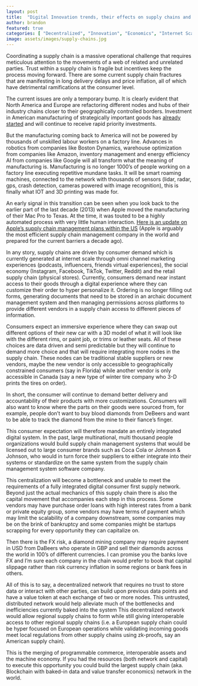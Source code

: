 ```yaml
---
layout: post
title:  "Digital Innovation trends, their effects on supply chains and the need for a permissionless decentralized distribution system"
author: brandon
featured: true
categories: [ "Decentralized", "Innovation", "Economics", "Internet Scale" ]
image: assets/images/supply-chains.jpg
---
```

Coordinating a supply chain is a massive operational challenge that requires meticulous attention to the movements of a web of related and unrelated parties. Trust within a supply chain is fragile but incentives keep the process moving forward. There are some current supply chain fractures that are manifesting in long delivery delays and price inflation, all of which have detrimental ramifications at the consumer level. 

The current issues are only a temporary bump. It is clearly evident that North America and Europe are refactoring different nodes and hubs of their industry chains closer to their geographically controlled borders. Investment in American manufacturing of strategically important goods has [already started](https://www.mckinsey.com/mgi/overview/in-the-news/this-is-a-now-or-never-moment-to-make-us-manufacturing-more-competitive) and will continue to receive rapid priority investments.

But the manufacturing coming back to America will not be powered by thousands of unskilled labour workers on a factory line. Advances in robotics from companies like Boston Dynamics, warehouse optimization from companies like Amazon, inventory management and energy efficiency AI from companies like Google will all transform what the meaning of manufacturing is. Manufacturing is no longer 1000’s of people working on a factory line executing repetitive mundane tasks. It will be smart roaming machines, connected to the network with thousands of sensors (lidar, radar, gps, crash detection, cameras powered with image recognition), this is finally what IOT and 3D printing was made for.

An early signal in this transition can be seen when you look back to the earlier part of the last decade (2013) when Apple moved the manufacturing of their Mac Pro to Texas. At the time, it was touted to be a highly automated process with very little human interaction. [Here is an update on Apple’s supply chain management plans within the US](ttps://www.apple.com/newsroom/2019/09/apples-new-mac-pro-to-be-made-in-texas/) (Apple is arguably the most efficient supply chain management company in the world and prepared for the current barriers a decade ago). 

In any story, supply chains are driven by consumer demand which is currently generated at internet scale through omni channel marketing experiences (podcasts, influencers, friends virtual experiences), the social economy (Instagram, Facebook, TikTok, Twitter, Reddit) and the retail supply chain (physical stores). Currently, consumers demand near instant access to their goods through a digital experience where they can customize their order to hyper personalize it.  Ordering is no longer filling out forms, generating documents that need to be stored in an archaic document management system and then managing permissions across platforms to provide different vendors in a supply chain access to different pieces of information. 

Consumers expect an immersive experience where they can swap out different options of their new car with a 3D model of what it will look like with the different rims, or paint job, or trims or leather seats. All of these choices are data driven and semi predictable but they will continue to demand more choice and that will require integrating more nodes in the supply chain. These nodes can be traditional stable suppliers or new vendors, maybe the new vendor is only accessible to geographically constrained consumers (say in Florida) while another vendor is only accessible in Canada (say a new type of winter tire company who 3-D prints the tires on order). 

In short, the consumer will continue to demand better delivery and accountability of their products with more customizations. Consumers will also want to know where the parts on their goods were sourced from, for example, people don’t want to buy blood diamonds from DeBeers and want to be able to track the diamond from the mine to their fiance’s finger. 

This consumer expectation will therefore mandate an entirely integrated digital system. In the past, large multinational, multi thousand people organizations would build supply chain management systems that would be licensed out to large consumer brands such as Coca Cola or Johnson & Johnson, who would in turn force their suppliers to either integrate into their systems or standardize on the same system from the supply chain management system software company. 

This centralization will become a bottleneck and unable to meet the requirements of a fully integrated digital consumer first supply network. Beyond just the actual mechanics of this supply chain there is also the capital movement that accompanies each step in this process. Some vendors may have purchase order loans with high interest rates from a bank or private equity group, some vendors may have terms of payment which may limit the scalability of a company downstream, some companies may be on the brink of bankruptcy and some companies might be startups scrapping for every opportunity they can capitalize on. 

Then there is the FX risk, a diamond mining company may require payment in USD from DaBeers who operate in GBP and sell their diamonds across the world in 100’s of different currencies. I can promise you the banks love FX and I’m sure each company in the chain would prefer to book that capital slippage rather than risk currency inflation in some regions or bank fees in others.

All of this is to say, a decentralized network that requires no trust to store data or interact with other parties, can build upon previous data points and have a value token at each exchange of two or more nodes. This untrusted, distributed network would help alleviate much of the bottlenecks and inefficiencies currently baked into the system This decentralized network would allow regional supply chains to form while still giving interoperable access to other regional supply chains (i.e. a European supply chain could be hyper focused on European operations while validating incoming goods meet local regulations from other supply chains using zk-proofs, say an American supply chain). 

This is the merging of programmable commerce, interoperable assets and the machine economy. If you had the resources (both network and capital) to execute this opportunity you could build the largest supply chain (aka. Blockchain with baked-in data and value transfer economics) network in the world. 
